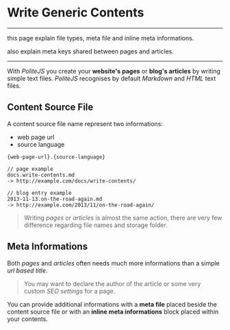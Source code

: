 Write Generic Contents
======================

---  

this page explain file types, meta file and inline meta informations.

also explain meta keys shared between pages and articles.

---

With _PoliteJS_ you create your **website's pages** or **blog's articles** by writing simple text files. _PoliteJS_ recognises by default _Markdown_ and _HTML_ text files.

## Content Source File

A content source file name represent two informations:

- web page url
- source language

```
{web-page-url}.{source-language}

// page example
docs.write-contents.md
-> http://example.com/docs/write-contents/

// blog entry example
2013-11-13.on-the-road-again.md
-> http://example.com/2013/11/on-the-road-again/
```

> Writing _pages_ or _articles_ is almost the same action, there are very few difference regarding  file names and storage folder.

## Meta Informations

Both _pages_ and _articles_ often needs much more informations than a simple _url based title_. 

> You may want to declare the author of the article or some very custom _SEO settings_ for a page.

You can provide additional informations with a **meta file** placed beside the content source file or with an **inline meta informations** block placed within your contents.



